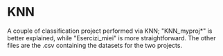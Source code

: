 # KNN
A couple of classification project performed via KNN; "KNN_myproj*" is better explained, while "Esercizi_miei" is more straightforward.
The other files are the .csv containing the datasets for the two projects.

